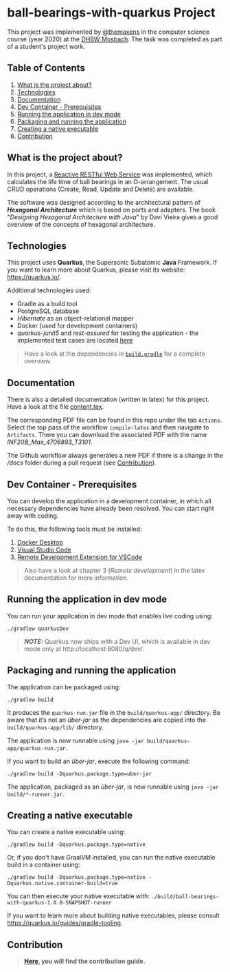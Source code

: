 # ball-bearings-with-quarkus Project

This project was implemented by [@themaxens](https://github.com/TheMaxens) in the computer science course (year 2020) at the [DHBW Mosbach](https://www.mosbach.dhbw.de/). The task was completed as part of a student's project work.
## Table of Contents
1. [What is the project about?](#what-is-the-project-about)
2. [Technologies](#technologies)
3. [Documentation](#documentation)
4. [Dev Container - Prerequisites](#dev-container---prerequisites)
5. [Running the application in dev mode](#running-the-application-in-dev-mode)
6. [Packaging and running the application](#packaging-and-running-the-application)
7. [Creating a native executable](#creating-a-native-executable)
8. [Contribution](#contribution)


## What is the project about? 
In this project, a [Reactive RESTful Web Service](https://quarkus.io/guides/getting-started-reactive#reactive-jax-rs-resources) was implemented, which calculates the life time of ball bearings in an O-arrangement. The usual CRUD operations (Create, Read, Update and Delete) are available. 

The software was designed according to the architectural pattern of ***Hexagonal Architecture*** which is based on ports and adapters. The book "*Designing Hexagonal Architecture with Java*" by Davi Vieira gives a good overview of the concepts of hexagonal architecture.

## Technologies
This project uses **Quarkus**, the Supersonic Subatomic **Java** Framework.
If you want to learn more about Quarkus, please visit its website: https://quarkus.io/.

Additional technologies used:
- Gradle as a build tool 
- PostgreSQL database
- *Hibernate* as an object-relational mapper
- Docker (used for development containers)
- *quarkus-junit5* and *rest-assured* for testing the application - the implemented test cases are located [here](/src/test/java/org/dhbw/mosbach/ai/BearingResourceTest.java)

> Have a look at the dependencies in [`build.gradle`](build.gradle) for a complete overview. 

## Documentation
There is also a detailed documentation (written in latex) for this project. Have a look at the file [content.tex](docs/include/content.tex). 

The corresponding PDF file can be found in this repo under the tab `Actions`. Select the top pass of the workflow `compile-latex` and then navigate to `Artifacts`. There you can download the associated PDF with the name *INF20B_Max_4706893_T3101*.

The Github workflow always generates a new PDF if there is a change in the */docs* folder during a pull request (see [Contribution](#contribution)).

## Dev Container - Prerequisites 
You can develop the application in a development container, in which all necessary dependencies have already been resolved. You can start right away with coding. 

To do this, the following tools must be installed:
1. [Docker Desktop](https://www.docker.com/products/docker-desktop/)
2. [Visual Studio Code](https://code.visualstudio.com/download)
3. [Remote Development Extension for VSCode](https://marketplace.visualstudio.com/items?itemName=ms-vscode-remote.vscode-remote-extensionpack)

> Also have a look at chapter 3 (*Remote development*) in the latex documentation for more information.  
## Running the application in dev mode

You can run your application in dev mode that enables live coding using:
```shell script
./gradlew quarkusDev
```

> **_NOTE:_**  Quarkus now ships with a Dev UI, which is available in dev mode only at http://localhost:8080/q/dev/.

## Packaging and running the application

The application can be packaged using:
```shell script
./gradlew build
```
It produces the `quarkus-run.jar` file in the `build/quarkus-app/` directory.
Be aware that it’s not an _über-jar_ as the dependencies are copied into the `build/quarkus-app/lib/` directory.

The application is now runnable using `java -jar build/quarkus-app/quarkus-run.jar`.

If you want to build an _über-jar_, execute the following command:
```shell script
./gradlew build -Dquarkus.package.type=uber-jar
```

The application, packaged as an _über-jar_, is now runnable using `java -jar build/*-runner.jar`.

## Creating a native executable

You can create a native executable using: 
```shell script
./gradlew build -Dquarkus.package.type=native
```

Or, if you don't have GraalVM installed, you can run the native executable build in a container using: 
```shell script
./gradlew build -Dquarkus.package.type=native -Dquarkus.native.container-build=true
```

You can then execute your native executable with: `./build/ball-bearings-with-quarkus-1.0.0-SNAPSHOT-runner`

If you want to learn more about building native executables, please consult https://quarkus.io/guides/gradle-tooling.

## Contribution
> **[Here](./contributing.md), you will find the contribution guide.** 

